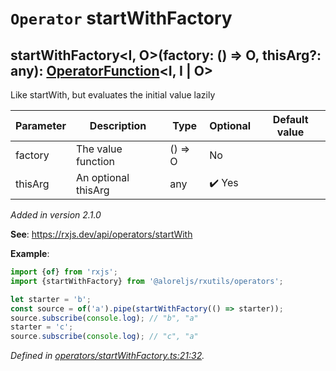 # `Operator` startWithFactory

## startWithFactory\<I, O>(factory: () => O, thisArg?: any): [OperatorFunction](https://rxjs.dev/api/index/interface/OperatorFunction)\<I, I | O>

Like startWith, but evaluates the initial value lazily

| **Parameter** | **Description** | **Type** | **Optional** | **Default value** |
|---------------|-----------------|----------|--------------|-------------------|
| factory | The value function | <span>() => O</span> | No |  |
| thisArg | An optional thisArg | <span>any</span> | :heavy_check_mark: Yes |  |

*Added in version 2.1.0*

**See**: https://rxjs.dev/api/operators/startWith

**Example**:
```typescript
import {of} from 'rxjs';
import {startWithFactory} from '@aloreljs/rxutils/operators';

let starter = 'b';
const source = of('a').pipe(startWithFactory(() => starter));
source.subscribe(console.log); // "b", "a"
starter = 'c';
source.subscribe(console.log); // "c", "a"
```

*Defined in [operators/startWithFactory.ts:21:32](https://github.com/Alorel/rxutils/blob/7f8a5b2/projects/rxutils/operators/startWithFactory.ts#L21).*